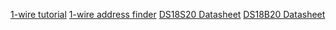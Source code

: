 [1-wire tutorial](http://www.hacktronics.com/Tutorials/arduino-1-wire-tutorial.html)
[1-wire address finder](http://www.hacktronics.com/Tutorials/arduino-1-wire-address-finder.html)
[DS18S20 Datasheet](http://datasheets.maximintegrated.com/en/ds/DS18S20.pdf)
[DS18B20 Datasheet](http://datasheets.maximintegrated.com/en/ds/DS18B20.pdf)
